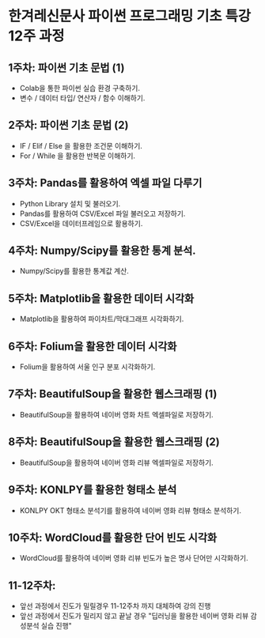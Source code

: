 # 한겨레신문사 파이썬 프로그래밍 기초 특강 12주 과정
## 1주차: 파이썬 기초 문법 (1)
- Colab을 통한 파이썬 실습 환경 구축하기.
- 변수 / 데이터 타입/ 연산자 / 함수 이해하기.
## 2주차: 파이썬 기초 문법 (2)
- IF / Elif / Else 을 활용한 조건문 이해하기.
- For / While 을 활용한 반복문 이해하기.
## 3주차: Pandas를 활용하여 엑셀 파일 다루기 
- Python Library 설치 및 불러오기.
- Pandas를 활용하여 CSV/Excel 파일 불러오고 저장하기.
- CSV/Excel을 데이터프레임으로 활용하기. 
## 4주차: Numpy/Scipy를 활용한 통계 분석.
- Numpy/Scipy를 활용한 통계값 계산. 
## 5주차: Matplotlib을 활용한 데이터 시각화 
- Matplotlib을 활용하여 파이차트/막대그래프 시각화하기. 
## 6주차: Folium을 활용한 데이터 시각화 
- Folium을 활용하여 서울 인구 분포 시각화하기. 
## 7주차: BeautifulSoup을 활용한 웹스크래핑 (1)
- BeautifulSoup을 활용하여 네이버 영화 차트 엑셀파일로 저장하기.
## 8주차: BeautifulSoup을 활용한 웹스크래핑 (2) 
- BeautifulSoup을 활용하여 네이버 영화 리뷰 엑셀파일로 저장하기.
## 9주차: KONLPY를 활용한 형태소 분석 
- KONLPY OKT 형태소 분석기를 활용하여 네이버 영화 리뷰 형태소 분석하기.
## 10주차: WordCloud를 활용한 단어 빈도 시각화 
- WordCloud를 활용하여 네이버 영화 리뷰 빈도가 높은 명사 단어만 시각화하기. 
## 11-12주차: 
- 앞선 과정에서 진도가 밀릴경우 11-12주차 까지 대체하여 강의 진행
- 앞선 과정에서 진도가 밀리지 않고 끝날 경우 "딥러닝을 활용한 네이버 영화 리뷰 감성분석 실습 진행"

